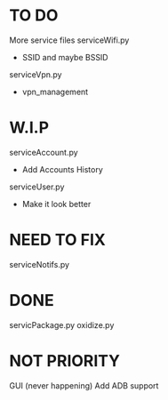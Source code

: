 # TO DO
More service files
serviceWifi.py
- SSID and maybe BSSID

serviceVpn.py
- vpn_management

# W.I.P
serviceAccount.py
- Add Accounts History

serviceUser.py
- Make it look better

# NEED TO FIX
serviceNotifs.py


# DONE
servicPackage.py
oxidize.py

# NOT PRIORITY
GUI (never happening)
Add ADB support

